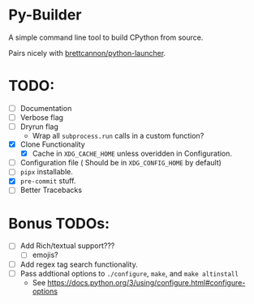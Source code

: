 # Py-Builder
A simple command line tool to build CPython from source.

Pairs nicely with [brettcannon/python-launcher](https://github.com/brettcannon/python-launcher).

# TODO:
  - [ ] Documentation
  - [ ] Verbose flag
  - [ ] Dryrun flag
    - Wrap all `subprocess.run` calls in a custom function?
  - [x] Clone Functionality
    - [x] Cache in `XDG_CACHE_HOME` unless overidden in Configuration.
  - [ ] Configuration file ( Should be in `XDG_CONFIG_HOME` by default)
  - [ ] `pipx` installable.
  - [x] `pre-commit` stuff.
  - [ ] Better Tracebacks

# Bonus TODOs:
  - [ ] Add Rich/textual support???
    - [ ] emojis?
  - [ ] Add regex tag search functionality.
  - [ ] Pass addtional options to `./configure`, `make`, and `make altinstall`
    - See https://docs.python.org/3/using/configure.html#configure-options
